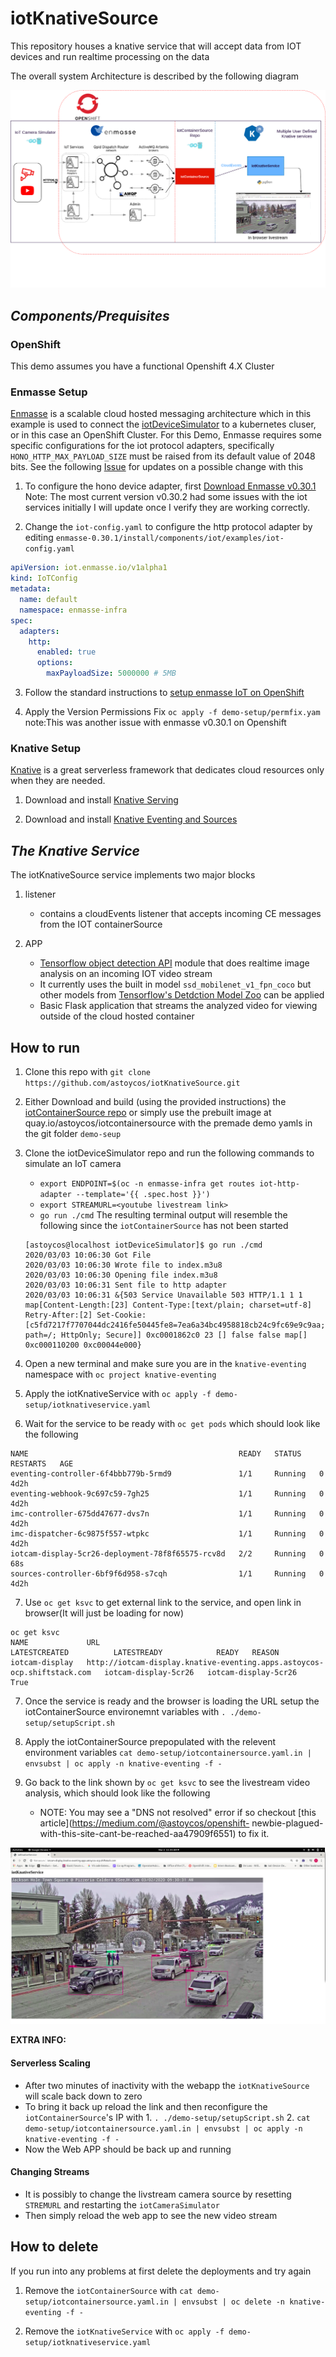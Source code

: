 # iotKnativeSource

This repository houses a knative service that will accept data from IOT devices and run realtime processing on the data

The overall system Architecture is described by the following diagram 

![image1](https://raw.githubusercontent.com/astoycos/iotKnativeSource/master/docs/iotKnativeSource.png)
## *Components/Prequisites*  

### OpenShift
  This demo assumes you have a functional Openshift 4.X Cluster 
  
### Enmasse Setup

[Enmasse](enmasse.io) is a scalable cloud hosted messaging architecture which in this example is used to connect the [iotDeviceSimulator](https://github.com/astoycos/iotDeviceSimulator) to a kubernetes cluser, or in this case an OpenShift Cluster. 
For this Demo, Enmasse requires some specific configurations for the iot protocol adapters, specifically `HONO_HTTP_MAX_PAYLOAD_SIZE` must be raised from its default value of 2048 bits. See the following [Issue](https://github.com/EnMasseProject/enmasse/issues/4032) for updates on a possible change with this

1. To configure the hono device adapter, first [Download Enmasse v0.30.1](https://github.com/EnMasseProject/enmasse/releases/tag/0.30.1) Note: The most current version v0.30.2 had some issues with the iot services initially I will update once I verify they are working correctly. 

2. Change the `iot-config.yaml` to configure the http protocol adapter by editing `enmasse-0.30.1/install/components/iot/examples/iot-config.yaml` 
```yaml
apiVersion: iot.enmasse.io/v1alpha1
kind: IoTConfig
metadata:
  name: default
  namespace: enmasse-infra
spec:
  adapters:
    http:
      enabled: true
      options:
        maxPayloadSize: 5000000 # 5MB
```

3. Follow the standard instructions to [setup enmasse IoT on OpenShift](https://enmasse.io/documentation/0.30.2/openshift/#'iot-guide-messaging-iot)

4. Apply the Version Permissions Fix `oc apply -f demo-setup/permfix.yam` note:This was another issue with enmasse v0.30.1 on Openshift


### Knative Setup

[Knative](https://knative.dev/) is a great serverless framework that dedicates cloud resources only when they are needed. 

  1. Download and install [Knative Serving](https://knative.dev/docs/serving/) 
  
  2. Download and install [Knative Eventing and Sources](https://knative.dev/docs/eventing/) 
  
## *The Knative Service*

The iotKnativeSource service implements two major blocks 

   1. listener 
      - contains a cloudEvents listener that accepts incoming CE messages from the IOT containerSource

   2. APP
      - [Tensorflow object detection API](https://github.com/tensorflow/models/tree/master/research/object_detection) module         that does realtime image analysis on an incoming IOT video stream 
      - It currently uses the built in model `ssd_mobilenet_v1_fpn_coco` but other models from [Tensorflow's Detdction Model         Zoo](https://github.com/tensorflow/models/blob/master/research/object_detection/g3doc/detection_model_zoo.md) can be applied 
      - Basic Flask application that streams the analyzed video for viewing outside of the cloud hosted container 

 ## How to run 
 
 1. Clone this repo with `git clone https://github.com/astoycos/iotKnativeSource.git`
 
 2. Either Download and build (using the provided instructions) the [iotContainerSource repo](https://github.com/astoycos/iotContainerSource) or simply use the prebuilt image at quay.io/astoycos/iotcontainersource with the premade demo yamls in the git folder `demo-seup`
 
 3. Clone the iotDeviceSimulator repo and run the following commands to simulate an IoT camera
      * `export ENDPOINT=$(oc -n enmasse-infra get routes iot-http-adapter --template='{{ .spec.host }}')`
      * `export STREAMURL=<youtube livestream link>` 
      * `go run ./cmd`
    The resulting terminal output will resemble the following since the `iotContainerSource` has not been started 
    ```
    [astoycos@localhost iotDeviceSimulator]$ go run ./cmd
    2020/03/03 10:06:30 Got File
    2020/03/03 10:06:30 Wrote file to index.m3u8
    2020/03/03 10:06:30 Opening file index.m3u8
    2020/03/03 10:06:31 Sent file to http adapter
    2020/03/03 10:06:31 &{503 Service Unavailable 503 HTTP/1.1 1 1 map[Content-Length:[23] Content-Type:[text/plain; charset=utf-8] Retry-After:[2] Set-Cookie:[c5fd7217f7707044dc2416fe50445fe8=7ea6a34bc4958818cb24c9fc69e9c9aa; path=/; HttpOnly; Secure]] 0xc0001862c0 23 [] false false map[] 0xc000110200 0xc00044e000}
     ```

 4. Open a new terminal and make sure you are in the `knative-eventing` namespace with `oc project knative-eventing`

 5. Apply the iotKnativeService with `oc apply -f demo-setup/iotknativeservice.yaml`
 
 6. Wait for the service to be ready with `oc get pods` which should look like the following 

```
NAME                                               READY   STATUS    RESTARTS   AGE
eventing-controller-6f4bbb779b-5rmd9               1/1     Running   0          4d2h
eventing-webhook-9c697c59-7gh25                    1/1     Running   0          4d2h
imc-controller-675dd47677-dvs7n                    1/1     Running   0          4d2h
imc-dispatcher-6c9875f557-wtpkc                    1/1     Running   0          4d2h
iotcam-display-5cr26-deployment-78f8f65575-rcv8d   2/2     Running   0          68s
sources-controller-6bf9f6d958-s7cqh                1/1     Running   0          4d2h
```
 7. Use `oc get ksvc` to get external link to the service, and open link in browser(It will just be loading for now)  
 ```
 oc get ksvc
NAME             URL                                                                       LATESTCREATED          LATESTREADY            READY   REASON
iotcam-display   http://iotcam-display.knative-eventing.apps.astoycos-ocp.shiftstack.com   iotcam-display-5cr26   iotcam-display-5cr26   True    
```
 
 7. Once the service is ready and the browser is loading the URL setup the iotContainerSource environemnt variables with `. ./demo-setup/setupScript.sh`
 
 8. Apply the iotContainerSource prepopulated with the relevent environment variables `cat demo-setup/iotcontainersource.yaml.in | envsubst | oc apply -n knative-eventing -f -`
 
 9. Go back to the link shown by `oc get ksvc` to see the livestream video analysis, which should look like the following
      * NOTE: You may see a "DNS not resolved" error if so checkout [this article](https://medium.com/@astoycos/openshift-          newbie-plagued-with-this-site-cant-be-reached-aa47909f6551) to fix it. 
 
 ![image0](https://raw.githubusercontent.com/astoycos/iotKnativeSource/master/docs/Article.jpg)

**EXTRA INFO:** 

#### Serverless Scaling
  * After two minutes of inactivity with the webapp the `iotKnativeSource` will scale back down to zero 
  * To bring it back up reload the link and then reconfigure the `iotContainerSource`'s IP with 
        1. `. ./demo-setup/setupScript.sh`
        2. `cat demo-setup/iotcontainersource.yaml.in | envsubst | oc apply -n knative-eventing -f -`
  * Now the Web APP should be back up and running 

#### Changing Streams 
  * It is possibly to change the livstream camera source by resetting `STREMURL` and restarting the `iotCameraSimulator`
  * Then simply reload the web app to see the new video stream 

## How to delete 

If you run into any problems at first delete the deployments and try again 

1. Remove the `iotContainerSource` with `cat demo-setup/iotcontainersource.yaml.in | envsubst | oc delete -n knative-eventing -f -`

2. Remove the `iotKnativeService` with `oc apply -f demo-setup/iotknativeservice.yaml`
